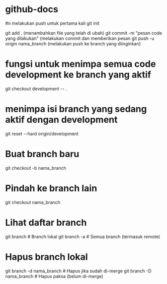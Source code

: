 # github-docs

#n melakukan push untuk pertama kali
git init

git add . (menambahkan file yang telah di ubah)
git commit -m "pesan code yang dilakukan" (melakukan commit dan memberikan pesan
git push -u origin nama_branch (melakukan push ke branch yang diinginkan)



# fungsi untuk menimpa semua code development ke branch yang aktif
git checkout development -- .


# menimpa isi branch yang sedang aktif dengan development
git reset --hard origin/development


# Buat branch baru
git checkout -b nama_branch

# Pindah ke branch lain
git checkout nama_branch

# Lihat daftar branch
git branch                  # Branch lokal
git branch -a               # Semua branch (termasuk remote)

# Hapus branch lokal
git branch -d nama_branch   # Hapus jika sudah di-merge
git branch -D nama_branch   # Hapus paksa (belum di-merge)
